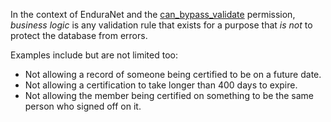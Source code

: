 In the context of EnduraNet and the [can_bypass_validate](permissions.md#can_bypass_validate) permission, *business logic* is any validation rule that exists for a purpose that *is not* to protect the database from errors.

Examples include but are not limited too:

- Not allowing a record of someone being certified to be on a future date.
- Not allowing a certification to take longer than 400 days to expire.
- Not allowing the member being certified on something to be the same person who signed off on it.
